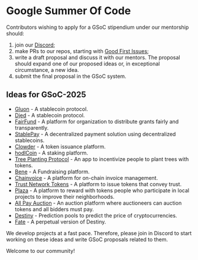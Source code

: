 # Google Summer Of Code

Contributors wishing to apply for a GSoC stipendium under our mentorship should:
1. join our [Discord](https://discord.gg/NRFQSkMPyN);
2. make PRs to our repos, starting with [Good First Issues](https://discord.com/channels/995968619034984528/1314180575162269726);
3. write a draft proposal and discuss it with our mentors. The proposal should expand one of our proposed ideas or, in exceptional circumstance, a new idea.
4. submit the final proposal in the GSoC system.

## Ideas for GSoC-2025

* [Gluon](https://discord.com/channels/995968619034984528/1283781488587837492) - A stablecoin protocol.
* [Djed](https://discord.com/channels/995968619034984528/1283782044584902727) - A stablecoin protocol.
* [FairFund](https://discord.com/channels/995968619034984528/1283782343835910257) - A platform for organization to distribute grants fairly and transparently.
* [StablePay](https://discord.com/channels/995968619034984528/1283781801751351418) - A decentralized payment solution using decentralized stablecoins.
* [Clowder](https://discord.com/channels/995968619034984528/1283785349356851282) - A token issuance platform.
* [hodlCoin](https://discord.com/channels/995968619034984528/1283789466070421576) - A staking platform.
* [Tree Planting Protocol](https://discord.com/channels/995968619034984528/1285442659166589069) - An app to incentivize people to plant trees with tokens.
* [Bene](https://discord.com/channels/995968619034984528/1311251432359591967) - A Fundraising platform.
* [Chainvoice](https://discord.com/channels/995968619034984528/1328282666335993856) - A platform for on-chain invoice management.
* [Trust Network Tokens](https://discord.com/channels/995968619034984528/1326478469802229800) - A platform to issue tokens that convey trust.
* [Plaza](https://discord.com/channels/995968619034984528/1334945826535116950) - A platform to reward with tokens people who participate in local projects to improve their neighborhoods.
* [All Pay Auction](https://discord.com/channels/995968619034984528/1326471332895916053) - An auction platform where auctioneers can auction tokens and all bidders must pay.
* [Destiny](https://discord.com/channels/995968619034984528/1324055903854399560) - Prediction pools to predict the price of cryptocurrencies.
* [Fate](https://discord.com/channels/995968619034984528/1324064370883301386) - A perpetual version of Destiny.

We develop projects at a fast pace. Therefore, please join in Discord to start working on these ideas and write GSoC proposals related to them.

Welcome to our community!
